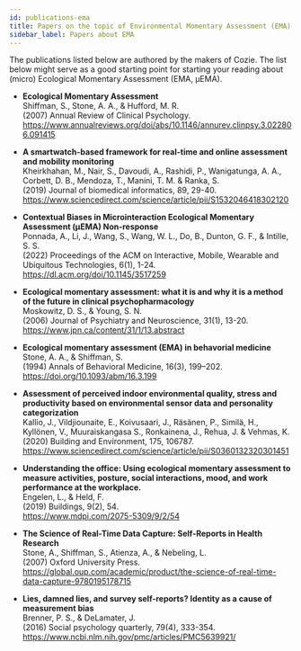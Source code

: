 ```yaml
---
id: publications-ema
title: Papers on the topic of Environmental Momentary Assessment (EMA)
sidebar_label: Papers about EMA
---
```

<!-- Template:
  - **** <br/>
  <br/>
  <br/>
  <br/>
-->

The publications listed below are authored by the makers of Cozie. The list below might serve as a good starting point for starting your reading about (micro) Ecological Momentary Assessment (EMA, μEMA).

  - **Ecological Momentary Assessment** <br/>
  Shiffman, S., Stone, A. A., & Hufford, M. R. <br/>
  (2007) Annual Review of Clinical Psychology.<br/>
  https://www.annualreviews.org/doi/abs/10.1146/annurev.clinpsy.3.022806.091415<br/>

  - **A smartwatch-based framework for real-time and online assessment and mobility monitoring** <br/>
  Kheirkhahan, M., Nair, S., Davoudi, A., Rashidi, P., Wanigatunga, A. A., Corbett, D. B., Mendoza, T., Manini, T. M. & Ranka, S. <br/>
  (2019) Journal of biomedical informatics, 89, 29-40.<br/>
  https://www.sciencedirect.com/science/article/pii/S1532046418302120<br/>

  - **Contextual Biases in Microinteraction Ecological Momentary Assessment (μEMA) Non-response** <br/> 
  Ponnada, A., Li, J., Wang, S., Wang, W. L., Do, B., Dunton, G. F., & Intille, S. S. <br/>
  (2022) Proceedings of the ACM on Interactive, Mobile, Wearable and Ubiquitous Technologies, 6(1), 1-24.<br/>
  https://dl.acm.org/doi/10.1145/3517259<br/>

  - **Ecological momentary assessment: what it is and why it is a method of the future in clinical psychopharmacology** <br/>
  Moskowitz, D. S., & Young, S. N. <br/>
  (2006) Journal of Psychiatry and Neuroscience, 31(1), 13-20.<br/>
  https://www.jpn.ca/content/31/1/13.abstract<br/>

  - **Ecological momentary assessment (EMA) in behavorial medicine** <br/>
  Stone, A. A., & Shiffman, S. <br/>
  (1994) Annals of Behavioral Medicine, 16(3), 199–202. <br/>
  https://doi.org/10.1093/abm/16.3.199<br/>

  - **Assessment of perceived indoor environmental quality, stress and productivity based on environmental sensor data and personality categorization** <br/>
  Kallio, J., Vildjiounaite, E., Koivusaari, J., Räsänen, P., Similä, H., Kyllönen, V.,  Muuraiskangasa S., Ronkainena, J., Rehua, J. & Vehmas, K.<br/>
  (2020) Building and Environment, 175, 106787.<br/>
  https://www.sciencedirect.com/science/article/pii/S0360132320301451<br/>

  - **Understanding the office: Using ecological momentary assessment to measure activities, posture, social interactions, mood, and work performance at the workplace.** <br/>
  Engelen, L., & Held, F.<br/>
  (2019) Buildings, 9(2), 54.<br/>
  https://www.mdpi.com/2075-5309/9/2/54<br/>

  - **The Science of Real-Time Data Capture: Self-Reports in Health Research** <br/>
  Stone, A., Shiffman, S., Atienza, A., & Nebeling, L. <br/>
  (2007) Oxford University Press.<br/>
  https://global.oup.com/academic/product/the-science-of-real-time-data-capture-9780195178715 <br/>

  - **Lies, damned lies, and survey self-reports? Identity as a cause of measurement bias** <br/>
  Brenner, P. S., & DeLamater, J. <br/>
  (2016) Social psychology quarterly, 79(4), 333-354.<br/>
  https://www.ncbi.nlm.nih.gov/pmc/articles/PMC5639921/<br/>